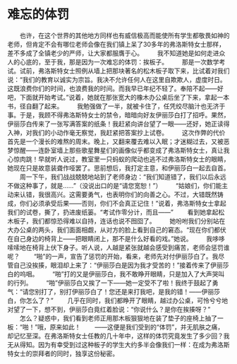 # 难忘的体罚
　　也许，在这个世界的其他地方同样也有威信极高而能使所有学生都敬畏如神的老师，但肯定不会有哪位老师会像在我们镇上呆了30多年的弗洛斯特女士那样，差不多成了全镇老少的严师，让大家都服膺于心。 
　　我不知道她是如何走进众人的心底的，至于我，那是因为一次难忘的体罚：挨板子。 
　　那是一次数学考试。试前，弗洛斯特女士照例从墙上把那块著名的松木板子取下来，比试着对我们说：“我们的教育以诚实为宗旨。我决不允许任何人在这里自欺欺人，虚度时日。这既浪费你们的时间，也浪费我的时间。而我早已年纪不轻了。奉陪不起——好吧，下面就开始考试。”说着，她就在那张宽大的橡木办公桌后坐了下来，拿起一本书，径自翻了起来。 
　　我勉强做了一半，就被卡住了，任凭绞尽脑汁也无济于事。于是，我顾不得弗洛斯特女士的禁令，暗暗向好友伊丽莎白打了招呼。果然，伊丽莎白传来了一张写满答案的纸条！我赶紧向讲台望了一眼——还好，她正读得入神，对我们的小动作毫无察觉，我赶紧把答案抄上试卷。 
　　这次作弊的代价首先是一个漫长的难熬的周末。晚上，又翻来覆去难以入眠；才迷糊过去，又被恶梦惊醒——连卧室墙上那些歌星舞星们的画像似乎都变成了弗洛斯特女士，真让我心惊肉跳！早就听人说过，教室里一只蚂蚁的爬动也逃不过弗洛斯特女士的眼睛，她现在只是故意装聋作哑罢了。思前想后，我打定主意，和伊丽莎白一起去自首。 
　　周一下午，我们战战兢兢地站到了老师身边：“我们知道错了，我们以后永远不做这种事了，就是……”（没说出口的是“请您宽恕！”） 
　　“姑娘们，你们能主动来认错，我很高兴。这需要勇气，也表明你们的向善之心。不过，大错既然铸成，你们必须承受后果——否则，你们不会真正记住！”说着，弗洛斯特女士拿起我们的试卷，撕了，扔进废纸篓。“考试作零分计，而且——” 
　　看到她拿起松木板子，我们都惊恐得难以自持，连话也说不囫囵了。 
　　她吩咐我们分别站在大办公桌的两头，我们面面相觑，从对方的脸上看到自己的窘态。“现在你们都伏在自己身边的椅背上——把眼睛闭上，那不是什么好看的戏。”她说。 
　　我哆哆嗦嗦地在椅背上伏下身子。听人说，人越是紧张就越会感受到痛苦，老师会惩罚谁呢？ 
　　“啪”的一声，宣告了惩罚的开始，看来，老师先对付伊丽莎白了。我尽管自己没挨揍，眼泪却上来了：“伊丽莎白是因为我才受苦的！”接着传来了伊丽莎白的呜咽。 
　　“啪”打的又是伊丽莎白，我不敢睁开眼睛，只是加入了大声哭叫的行列。 
　　“啪”伊丽莎白又挨了一下——她一定受不了啦！我终于鼓起了勇气：“请您别打了，别打伊丽莎白了！您还是来打我吧，是我的错！——伊丽莎白，你怎么了？” 
　　几乎在同时，我们都睁开了眼睛，越过办公桌，可怜兮兮地对望了一下，想不到，伊丽莎白竟红着脸说：“你说什么？是你在挨揍呀？” 
　　怎么？疑惑中，我们看到老师正用那木板狠狠地在装了垫子的座椅上抽了一板：“啪！”哦，原来如此！ 
　　——这便是我们受到的“体罚”，并无肌肤之痛，却记忆至深。在弗洛斯特女士任教的几十年中，这样的体罚究竟发生了多少回？我无从得知。因为有幸受到过这种板子的学生大约多半会像我们一样：在成为弗洛斯特女士的崇拜者的同时，独享这份秘密。
 